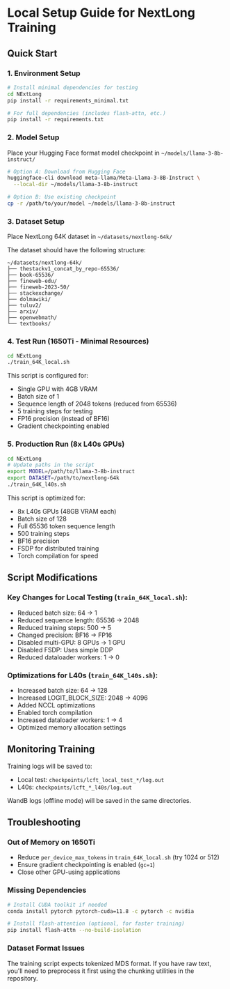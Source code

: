 # Local Setup Guide for NextLong Training

## Quick Start

### 1. Environment Setup
```bash
# Install minimal dependencies for testing
cd NExtLong
pip install -r requirements_minimal.txt

# For full dependencies (includes flash-attn, etc.)
pip install -r requirements.txt
```

### 2. Model Setup
Place your Hugging Face format model checkpoint in `~/models/llama-3-8b-instruct/`

```bash
# Option A: Download from Hugging Face
huggingface-cli download meta-llama/Meta-Llama-3-8B-Instruct \
  --local-dir ~/models/llama-3-8b-instruct

# Option B: Use existing checkpoint
cp -r /path/to/your/model ~/models/llama-3-8b-instruct
```

### 3. Dataset Setup
Place NextLong 64K dataset in `~/datasets/nextlong-64k/`

The dataset should have the following structure:
```
~/datasets/nextlong-64k/
├── thestackv1_concat_by_repo-65536/
├── book-65536/
├── fineweb-edu/
├── fineweb-2023-50/
├── stackexchange/
├── dolmawiki/
├── tuluv2/
├── arxiv/
├── openwebmath/
└── textbooks/
```

### 4. Test Run (1650Ti - Minimal Resources)
```bash
cd NExtLong
./train_64K_local.sh
```

This script is configured for:
- Single GPU with 4GB VRAM
- Batch size of 1
- Sequence length of 2048 tokens (reduced from 65536)
- 5 training steps for testing
- FP16 precision (instead of BF16)
- Gradient checkpointing enabled

### 5. Production Run (8x L40s GPUs)
```bash
cd NExtLong
# Update paths in the script
export MODEL=/path/to/llama-3-8b-instruct
export DATASET=/path/to/nextlong-64k
./train_64K_l40s.sh
```

This script is optimized for:
- 8x L40s GPUs (48GB VRAM each)
- Batch size of 128
- Full 65536 token sequence length
- 500 training steps
- BF16 precision
- FSDP for distributed training
- Torch compilation for speed

## Script Modifications

### Key Changes for Local Testing (`train_64K_local.sh`):
- Reduced batch size: 64 → 1
- Reduced sequence length: 65536 → 2048
- Reduced training steps: 500 → 5
- Changed precision: BF16 → FP16
- Disabled multi-GPU: 8 GPUs → 1 GPU
- Disabled FSDP: Uses simple DDP
- Reduced dataloader workers: 1 → 0

### Optimizations for L40s (`train_64K_l40s.sh`):
- Increased batch size: 64 → 128
- Increased LOGIT_BLOCK_SIZE: 2048 → 4096
- Added NCCL optimizations
- Enabled torch compilation
- Increased dataloader workers: 1 → 4
- Optimized memory allocation settings

## Monitoring Training

Training logs will be saved to:
- Local test: `checkpoints/lcft_local_test_*/log.out`
- L40s: `checkpoints/lcft_*_l40s/log.out`

WandB logs (offline mode) will be saved in the same directories.

## Troubleshooting

### Out of Memory on 1650Ti
- Reduce `per_device_max_tokens` in `train_64K_local.sh` (try 1024 or 512)
- Ensure gradient checkpointing is enabled (`gc=1`)
- Close other GPU-using applications

### Missing Dependencies
```bash
# Install CUDA toolkit if needed
conda install pytorch pytorch-cuda=11.8 -c pytorch -c nvidia

# Install flash-attention (optional, for faster training)
pip install flash-attn --no-build-isolation
```

### Dataset Format Issues
The training script expects tokenized MDS format. If you have raw text, you'll need to preprocess it first using the chunking utilities in the repository.